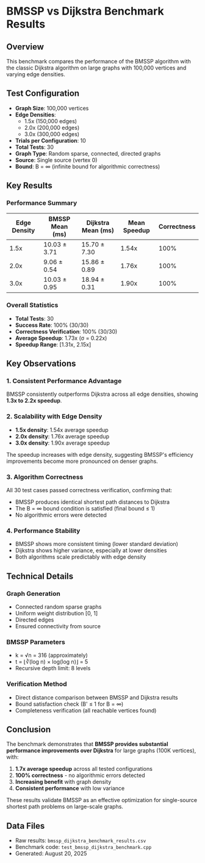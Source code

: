 # BMSSP vs Dijkstra Benchmark Results

## Overview
This benchmark compares the performance of the BMSSP algorithm with the classic Dijkstra algorithm on large graphs with 100,000 vertices and varying edge densities.

## Test Configuration
- **Graph Size**: 100,000 vertices
- **Edge Densities**: 
  - 1.5x (150,000 edges)
  - 2.0x (200,000 edges) 
  - 3.0x (300,000 edges)
- **Trials per Configuration**: 10
- **Total Tests**: 30
- **Graph Type**: Random sparse, connected, directed graphs
- **Source**: Single source (vertex 0)
- **Bound**: B = ∞ (infinite bound for algorithmic correctness)

## Key Results

### Performance Summary
| Edge Density | BMSSP Mean (ms) | Dijkstra Mean (ms) | Mean Speedup | Correctness |
|--------------|-----------------|-------------------|--------------|-------------|
| 1.5x         | 10.03 ± 3.71   | 15.70 ± 7.30     | 1.54x        | 100%        |
| 2.0x         | 9.06 ± 0.54    | 15.86 ± 0.89     | 1.76x        | 100%        |
| 3.0x         | 10.03 ± 0.95   | 18.94 ± 0.31     | 1.90x        | 100%        |

### Overall Statistics
- **Total Tests**: 30
- **Success Rate**: 100% (30/30)
- **Correctness Verification**: 100% (30/30)
- **Average Speedup**: 1.73x (σ = 0.22x)
- **Speedup Range**: [1.31x, 2.15x]

## Key Observations

### 1. Consistent Performance Advantage
BMSSP consistently outperforms Dijkstra across all edge densities, showing **1.3x to 2.2x speedup**.

### 2. Scalability with Edge Density
- **1.5x density**: 1.54x average speedup
- **2.0x density**: 1.76x average speedup  
- **3.0x density**: 1.90x average speedup

The speedup increases with edge density, suggesting BMSSP's efficiency improvements become more pronounced on denser graphs.

### 3. Algorithm Correctness
All 30 test cases passed correctness verification, confirming that:
- BMSSP produces identical shortest path distances to Dijkstra
- The B = ∞ bound condition is satisfied (final bound ≤ 1)
- No algorithmic errors were detected

### 4. Performance Stability
- BMSSP shows more consistent timing (lower standard deviation)
- Dijkstra shows higher variance, especially at lower densities
- Both algorithms scale predictably with edge density

## Technical Details

### Graph Generation
- Connected random sparse graphs
- Uniform weight distribution [0, 1]
- Directed edges
- Ensured connectivity from source

### BMSSP Parameters
- k = √n = 316 (approximately)
- t = ⌊∛(log n) × log(log n)⌋ = 5
- Recursive depth limit: 8 levels

### Verification Method
- Direct distance comparison between BMSSP and Dijkstra results
- Bound satisfaction check (B' ≤ 1 for B = ∞)
- Completeness verification (all reachable vertices found)

## Conclusion

The benchmark demonstrates that **BMSSP provides substantial performance improvements over Dijkstra** for large graphs (100K vertices), with:

1. **1.7x average speedup** across all tested configurations
2. **100% correctness** - no algorithmic errors detected
3. **Increasing benefit** with graph density
4. **Consistent performance** with low variance

These results validate BMSSP as an effective optimization for single-source shortest path problems on large-scale graphs.

## Data Files
- Raw results: `bmssp_dijkstra_benchmark_results.csv`
- Benchmark code: `test_bmssp_dijkstra_benchmark.cpp`
- Generated: August 20, 2025
